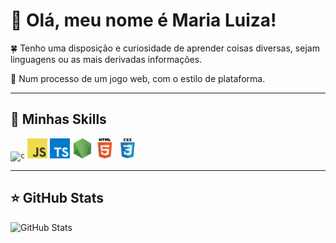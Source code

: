 # 💜 Olá, meu nome é Maria Luiza!

🍀 Tenho uma disposição e curiosidade de aprender coisas diversas, sejam linguagens ou as mais derivadas informações.

🔭 Num processo de um jogo web, com o estilo de plataforma.



---

## 🚀 Minhas Skills

<code><img height="32" src="https://cdn.iconscout.com/icon/free/png-512/c-programming-569564.png" alt="c"/></code>
<code><img height="32" src="https://raw.githubusercontent.com/github/explore/80688e429a7d4ef2fca1e82350fe8e3517d3494d/topics/javascript/javascript.png" alt="Javascript"/></code>
<code><img height="32" src="https://raw.githubusercontent.com/github/explore/80688e429a7d4ef2fca1e82350fe8e3517d3494d/topics/typescript/typescript.png" alt="Typescript"/></code>
<code><img height="32" src="https://raw.githubusercontent.com/github/explore/80688e429a7d4ef2fca1e82350fe8e3517d3494d/topics/nodejs/nodejs.png" alt="Nodejs"/></code>
<code><img height="32" src="https://raw.githubusercontent.com/github/explore/80688e429a7d4ef2fca1e82350fe8e3517d3494d/topics/html/html.png" alt="HTML5"/></code>
<code><img height="32" src="https://raw.githubusercontent.com/github/explore/80688e429a7d4ef2fca1e82350fe8e3517d3494d/topics/css/css.png" alt="CSS"/></code>

----

## ⭐ GitHub Stats

![GitHub Stats](https://github-readme-stats.vercel.app/api?username=iuricode&show_icons=true)

<!---
Harukaina/Harukaina is a ✨ special ✨ repository because its `README.md` (this file) appears on your GitHub profile.
You can click the Preview link to take a look at your changes.
--->
